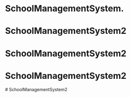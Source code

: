 # SchoolManagementSystem.
# SchoolManagementSystem2
# SchoolManagementSystem2
# SchoolManagementSystem2
#   S c h o o l M a n a g e m e n t S y s t e m 2  
 